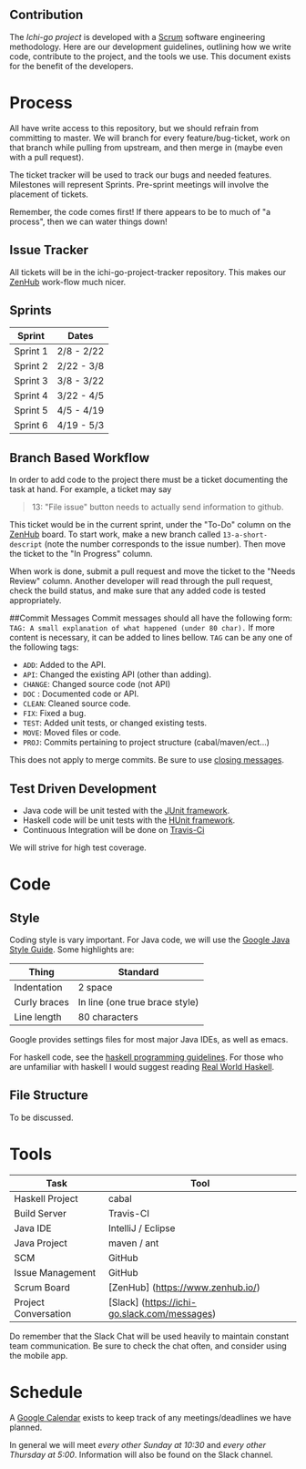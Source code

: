 Contribution
------------
The *Ichi-go project* is developed with a
[Scrum](http://en.wikipedia.org/wiki/Scrum_%28software_development%29)
software engineering methodology. Here are our development guidelines,
outlining how we write code, contribute to the project, and the tools
we use. This document exists for the benefit of the developers.

# Process

All have write access to this repository, but we should refrain from
committing to master. We will branch for every
feature/bug-ticket, work on that branch while pulling from upstream,
and then merge in (maybe even with a pull request).

The ticket tracker will be used to track our bugs and needed
features. Milestones will represent Sprints. Pre-sprint meetings will
involve the placement of tickets.

Remember, the code comes first! If there appears to be to much of "a
process", then we can water things down!

## Issue Tracker

All tickets will be in the ichi-go-project-tracker repository. This
makes our [ZenHub](zenhub.io) work-flow much nicer.

## Sprints
| Sprint   | Dates      |
|----------|------------|
| Sprint 1 | 2/8 - 2/22 |
| Sprint 2 | 2/22 - 3/8 |
| Sprint 3 | 3/8 - 3/22 |
| Sprint 4 | 3/22 - 4/5 |
| Sprint 5 | 4/5 - 4/19 |
| Sprint 6 | 4/19 - 5/3 |

## Branch Based Workflow
In order to add code to the project there must be a ticket documenting
the task at hand. For example, a ticket may say

> 13: "File issue" button needs to actually send information to
> github.

This ticket would be in the current sprint, under the "To-Do" column
on the [ZenHub](https://www.zenhub.io/) board. To start work, make a
new branch called `13-a-short-descript` (note the number corresponds
to the issue number). Then move the ticket to the "In Progress"
column.

When work is done, submit a pull request and move the ticket to the
"Needs Review" column. Another developer will read through the pull
request, check the build status, and make sure that any added code is
tested appropriately.

##Commit Messages
Commit messages should all have the following form:
```TAG: A small explanation of what happened (under 80 char).```
If more content is necessary, it can be added to lines bellow. `TAG` can
be any one of the following tags:
* `ADD`: Added to the API.
* `API`: Changed the existing API (other than adding).
* `CHANGE`: Changed source code (not API)
* `DOC` : Documented code or API.
* `CLEAN`: Cleaned source code.
* `FIX`: Fixed a bug.
* `TEST`: Added unit tests, or changed existing tests.
* `MOVE`: Moved files or code.
* `PROJ`: Commits pertaining to project structure (cabal/maven/ect...)

This does not apply to merge commits. Be sure to use
[closing messages](https://help.github.com/articles/closing-issues-via-commit-messages/).

## Test Driven Development

* Java code will be unit tested with the
[JUnit framework](http://junit.org/).
* Haskell code will be unit tests with the
[HUnit framework](http://hackage.haskell.org/package/HUnit).
* Continuous Integration will be done on
[Travis-Ci](https://travis-ci.org)

We will strive for high test coverage.

# Code

## Style

Coding style is vary important. For Java code, we will use the
[Google Java Style Guide](https://google-styleguide.googlecode.com/svn/trunk/javaguide.html).
Some highlights are:

| Thing        | Standard |
|--------------|----------|
| Indentation  | 2 space  |
| Curly braces | In line (one true brace style) |
| Line length  | 80 characters |

Google provides settings files for most major Java IDEs, as well as
emacs.

For haskell code, see the
[haskell programming guidelines](https://wiki.haskell.org/Programming_guidelines).
For those who are unfamiliar with haskell I would suggest reading
[Real World Haskell](http://book.realworldhaskell.org/).

## File Structure

To be discussed.

# Tools

| Task       | Tool             |
|------------|------------------|
| Haskell Project | cabal       |
| Build Server    | Travis-CI   |
| Java IDE | IntelliJ / Eclipse |
| Java Project | maven / ant    |
| SCM | GitHub                  |
| Issue Management | GitHub     |
| Scrum Board | [ZenHub] (https://www.zenhub.io/) |
| Project Conversation | [Slack] (https://ichi-go.slack.com/messages)|

Do remember that the Slack Chat will be used heavily to maintain
constant team communication. Be sure to check the chat often, and
consider using the mobile app.

# Schedule

A
[Google Calendar](https://www.google.com/calendar/embed?src=8542vsvk5t04na3e0gf13nmam4%40group.calendar.google.com&ctz=America/Denver)
exists to keep track of any meetings/deadlines we have planned.

In general we will meet *every other Sunday at 10:30* and *every
other Thursday at 5:00*. Information will also be found on the Slack
channel.
